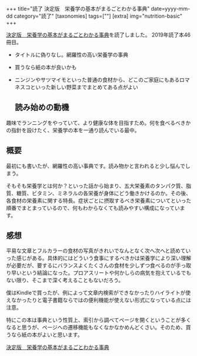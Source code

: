 +++
title="読了 決定版　栄養学の基本がまるごとわかる事典"
date=yyyy-mm-dd
category="読了"
[taxonomies]
tags=[""]
[extra]
img="nutrition-basic"
+++

[決定版　栄養学の基本がまるごとわかる事典](https://amzn.to/2UkUnih)を読了しました。
2019年読了本46冊目。

* タイトルに偽りなし。網羅性の高い栄養学の事典
* 買うなら紙の本が良いかも
* ニンジンやサツマイモといった普通の食材から、どこのご家庭にもあるロマネスコといった新しい野菜までまとめてある点がよい

  ## 読み始めの動機

趣味でランニングをやっていて、より健康な体を目指すため。何を食べるべきかの指針を設けたく、栄養学の本を一通り読んでいる最中。

## 概要

最初にも書いたが、網羅性の高い事典です。読み物かと言われると少し悩んでしまう。

そもそも栄養学とは何か？といった話から始まり、五大栄養素のタンパク質、脂質、糖質、ビタミン、ミネラルの各栄養が身体にどう働きかけるのか。その後、各食材の栄養素に関する特長。症状ごとに摂取するべき栄養素についてといった順番でまとまっているので、何もわからなくても読みやすい構成になっています。

## 感想

平易な文章とフルカラーの食材の写真がきれいでなんとなく次へ次へと読めていった感じがある。具体的にはどういう食事にするべきかは栄養学により深い理解が必要だが、要するにバランスよくたくさんの食材を少しずつ食べるのが手っ取り早いという結論になった。プロアスリートや何かしらの病気を抱えているでもない限り、そこまで深く考えることもないだろう。

僕はKindleで買ったが、例によって文章内検索ができなかったりハイライトが使えなかったりと電子書籍ならではの便利機能が使えない形式になっている点には注意。

特にこの本は事典という性質上、索引から調べてページを開くということが多くなると思うが、ページへの遷移機能もなくなかなかめんどくさい。そのため、買うなら紙の本がよいと思います。

[決定版　栄養学の基本がまるごとわかる事典](https://amzn.to/2UkUnih)